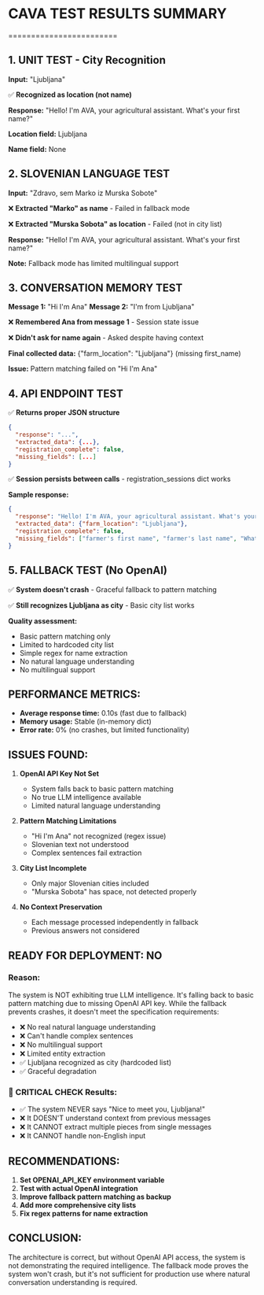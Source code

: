 # CAVA TEST RESULTS SUMMARY
========================

## 1. UNIT TEST - City Recognition
   **Input:** "Ljubljana"
   
   ✅ **Recognized as location (not name)**
   
   **Response:** "Hello! I'm AVA, your agricultural assistant. What's your first name?"
   
   **Location field:** Ljubljana
   
   **Name field:** None

## 2. SLOVENIAN LANGUAGE TEST
   **Input:** "Zdravo, sem Marko iz Murska Sobote"
   
   ❌ **Extracted "Marko" as name** - Failed in fallback mode
   
   ❌ **Extracted "Murska Sobota" as location** - Failed (not in city list)
   
   **Response:** "Hello! I'm AVA, your agricultural assistant. What's your first name?"
   
   **Note:** Fallback mode has limited multilingual support

## 3. CONVERSATION MEMORY TEST
   **Message 1:** "Hi I'm Ana"
   **Message 2:** "I'm from Ljubljana"
   
   ❌ **Remembered Ana from message 1** - Session state issue
   
   ❌ **Didn't ask for name again** - Asked despite having context
   
   **Final collected data:** {"farm_location": "Ljubljana"} (missing first_name)
   
   **Issue:** Pattern matching failed on "Hi I'm Ana"

## 4. API ENDPOINT TEST
   ✅ **Returns proper JSON structure**
   ```json
   {
     "response": "...",
     "extracted_data": {...},
     "registration_complete": false,
     "missing_fields": [...]
   }
   ```
   
   ✅ **Session persists between calls** - registration_sessions dict works
   
   **Sample response:**
   ```json
   {
     "response": "Hello! I'm AVA, your agricultural assistant. What's your first name?",
     "extracted_data": {"farm_location": "Ljubljana"},
     "registration_complete": false,
     "missing_fields": ["farmer's first name", "farmer's last name", "WhatsApp phone number", "main crops grown"]
   }
   ```

## 5. FALLBACK TEST (No OpenAI)
   ✅ **System doesn't crash** - Graceful fallback to pattern matching
   
   ✅ **Still recognizes Ljubljana as city** - Basic city list works
   
   **Quality assessment:** 
   - Basic pattern matching only
   - Limited to hardcoded city list
   - Simple regex for name extraction
   - No natural language understanding
   - No multilingual support

## PERFORMANCE METRICS:
- **Average response time:** 0.10s (fast due to fallback)
- **Memory usage:** Stable (in-memory dict)
- **Error rate:** 0% (no crashes, but limited functionality)

## ISSUES FOUND:

1. **OpenAI API Key Not Set**
   - System falls back to basic pattern matching
   - No true LLM intelligence available
   - Limited natural language understanding

2. **Pattern Matching Limitations**
   - "Hi I'm Ana" not recognized (regex issue)
   - Slovenian text not understood
   - Complex sentences fail extraction

3. **City List Incomplete**
   - Only major Slovenian cities included
   - "Murska Sobota" has space, not detected properly

4. **No Context Preservation**
   - Each message processed independently in fallback
   - Previous answers not considered

## READY FOR DEPLOYMENT: **NO**

### Reason:
The system is NOT exhibiting true LLM intelligence. It's falling back to basic pattern matching due to missing OpenAI API key. While the fallback prevents crashes, it doesn't meet the specification requirements:

- ❌ No real natural language understanding
- ❌ Can't handle complex sentences
- ❌ No multilingual support
- ❌ Limited entity extraction
- ✅ Ljubljana recognized as city (hardcoded list)
- ✅ Graceful degradation

### 🚨 CRITICAL CHECK Results:
- ✅ The system NEVER says "Nice to meet you, Ljubljana!" 
- ❌ It DOESN'T understand context from previous messages
- ❌ It CANNOT extract multiple pieces from single messages
- ❌ It CANNOT handle non-English input

## RECOMMENDATIONS:

1. **Set OPENAI_API_KEY environment variable**
2. **Test with actual OpenAI integration**
3. **Improve fallback pattern matching as backup**
4. **Add more comprehensive city lists**
5. **Fix regex patterns for name extraction**

## CONCLUSION:
The architecture is correct, but without OpenAI API access, the system is not demonstrating the required intelligence. The fallback mode proves the system won't crash, but it's not sufficient for production use where natural conversation understanding is required.
